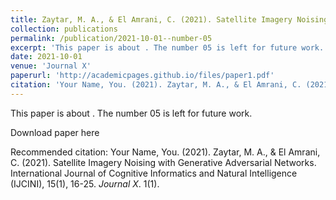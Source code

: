 ```yaml
---
title: Zaytar, M. A., & El Amrani, C. (2021). Satellite Imagery Noising with Generative Adversarial Networks. International Journal of Cognitive Informatics and Natural Intelligence (IJCINI), 15(1), 16-25.
collection: publications
permalink: /publication/2021-10-01--number-05
excerpt: 'This paper is about . The number 05 is left for future work.'
date: 2021-10-01
venue: 'Journal X'
paperurl: 'http://academicpages.github.io/files/paper1.pdf'
citation: 'Your Name, You. (2021). Zaytar, M. A., & El Amrani, C. (2021). Satellite Imagery Noising with Generative Adversarial Networks. International Journal of Cognitive Informatics and Natural Intelligence (IJCINI), 15(1), 16-25. <i>Journal X</i>. 1(1).'
---
```

This paper is about . The number 05 is left for future work.

Download paper here

Recommended citation: Your Name, You. (2021). Zaytar, M. A., & El Amrani, C. (2021). Satellite Imagery Noising with Generative Adversarial Networks. International Journal of Cognitive Informatics and Natural Intelligence (IJCINI), 15(1), 16-25. <i>Journal X</i>. 1(1).
